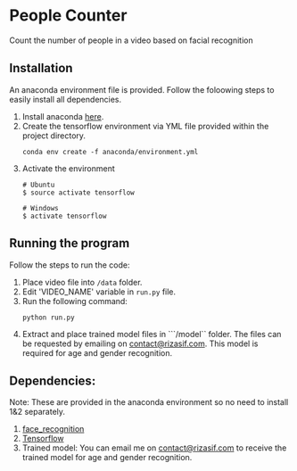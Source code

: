 # People Counter
Count the number of people in a video based on facial recognition

## Installation
An anaconda environment file is provided. Follow the foloowing steps to easily install all dependencies.

1) Install anaconda [here](https://conda.io/docs/user-guide/install/index.html).
2) Create the tensorflow environment via YML file provided within the project directory.
    ```
    conda env create -f anaconda/environment.yml
    ```
3) Activate the environment
    ```
    # Ubuntu
    $ source activate tensorflow

    # Windows
    $ activate tensorflow
    ```

## Running the program
Follow the steps to run the code:
1) Place video file into `/data` folder.
2) Edit 'VIDEO_NAME' variable in ```run.py``` file.
3) Run the following command: 
    ```
    python run.py
    ```
4) Extract and place trained model files in ```/model`` folder. The files can be requested by emailing on contact@rizasif.com. This model is required for age and gender recognition.


## Dependencies: 
Note: These are provided in the anaconda environment so no need to install 1&2 separately.
1) [face_recognition](https://github.com/ageitgey/face_recognition)
2) [Tensorflow](https://www.tensorflow.org/install/)
3) Trained model: You can email me on contact@rizasif.com to receive the trained model for age and gender recognition.
